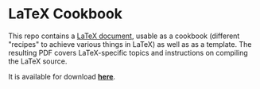 # LaTeX Cookbook

This repo contains a [LaTeX document](cookbook.tex), usable as a cookbook (different "recipes" to achieve various things in LaTeX) as well as as a template.
The resulting PDF covers LaTeX-specific topics and instructions on compiling the LaTeX source.

It is available for download [**here**](https://github.com/alexpovel/latex-cookbook/releases/latest).
